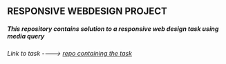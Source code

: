 ## RESPONSIVE WEBDESIGN PROJECT

##### This repository contains solution to a responsive web design task using media query

*Link to task ----> [repo containing the task](https://github.com/emmypuch/zuri-responsive-design-starter)*